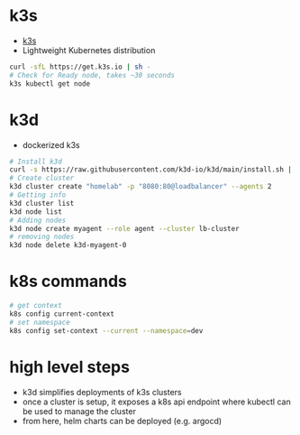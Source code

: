# k3s
- [k3s](https://k3s.io/)
- Lightweight Kubernetes distribution
```bash
curl -sfL https://get.k3s.io | sh - 
# Check for Ready node, takes ~30 seconds 
k3s kubectl get node 
```
# k3d 
- dockerized k3s
```bash
# Install k3d
curl -s https://raw.githubusercontent.com/k3d-io/k3d/main/install.sh | bash
# Create cluster
k3d cluster create "homelab" -p "8080:80@loadbalancer" --agents 2
# Getting info 
k3d cluster list
k3d node list
# Adding nodes
k3d node create myagent --role agent --cluster lb-cluster
# removing nodes
k3d node delete k3d-myagent-0


```

# k8s commands
```bash
# get context
k8s config current-context
# set namespace
k8s config set-context --current --namespace=dev

```

# high level steps
- k3d simplifies deployments of k3s clusters
- once a cluster is setup, it exposes a k8s api endpoint where kubectl can be used to manage the cluster
- from here, helm charts can be deployed (e.g. argocd)
